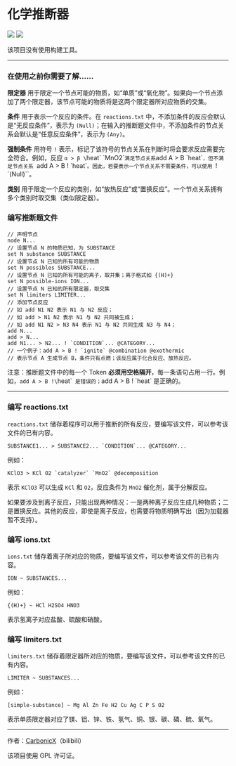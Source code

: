 # 化学推断器

![](https://img.shields.io/badge/Latest_Release-1.0-blue) ![](https://img.shields.io/badge/Development_Usage-JDK_17-orange)

该项目没有使用构建工具。

---

### 在使用之前你需要了解……

**限定器** 用于限定一个节点可能的物质，如“单质”或“氧化物”。如果向一个节点添加了两个限定器，该节点可能的物质将是这两个限定器所对应物质的交集。

**条件** 用于表示一个反应的条件。在 `reactions.txt` 中，不添加条件的反应会默认是“无反应条件”，表示为 `(Null)`；在输入的推断题文件中，不添加条件的节点关系会默认是“任意反应条件”，表示为 `(Any)`。

**强制条件** 用符号 `!` 表示，标记了该符号的节点关系在判断时将会要求反应需要完全符合。例如，反应 `α > β \`heat\` \`MnO2\`` 满足节点关系 `add A > B \`heat\``，但不满足节点关系 `add A > B ! \`heat\``。因此，若要表示一个节点关系不需要条件，可以使用 `! \`(Null)\``。

**类别** 用于限定一个反应的类别，如“放热反应”或“置换反应”。一个节点关系拥有多个类别时取交集（类似限定器）。

### 编写推断题文件

```
// 声明节点
node N...
// 设置节点 N 的物质已知，为 SUBSTANCE
set N substance SUBSTANCE
// 设置节点 N 已知的所有可能的物质
set N possibles SUBSTANCE...
// 设置节点 N 已知的所有可能的离子，取并集；离子格式如 {(H)+}
set N possible-ions ION...
// 设置节点 N 已知的所有限定器，取交集
set N limiters LIMITER...
// 添加节点反应
// 如 add N1 N2 表示 N1 与 N2 反应；
// 如 add > N1 N2 表示 N1 与 N2 共同被生成；
// 如 add N1 N2 > N3 N4 表示 N1 与 N2 共同生成 N3 与 N4；
add N...
add > N...
add N1... > N2... ! `CONDITION`... @CATEGORY...
// 一个例子：add A > B ! `ignite` @combination @exothermic
// 表示节点 A 生成节点 B，条件只有点燃；该反应属于化合反应、放热反应。
```

注意：推断题文件中的每一个 Token **必须用空格隔开**，每一条语句占用一行。例如，`add A > B !\`heat\`` 是错误的；`add A > B ! \`heat\` 是正确的。

---

### 编写 reactions.txt

`reactions.txt` 储存着程序可以用于推断的所有反应，要编写该文件，可以参考该文件的已有内容。

```
SUBSTANCE1... > SUBSTANCE2... `CONDITION`... @CATEGORY...
```

例如：

```
KClO3 > KCl O2 `catalyzer` `MnO2` @decomposition
```

表示 `KClO3` 可以生成 `KCl` 和 `O2`，反应条件为 `MnO2` 催化剂，属于分解反应。

如果要涉及到离子反应，只能出现两种情况：一是两种离子反应生成几种物质；二是置换反应。其他的反应，即使是离子反应，也需要将物质明确写出（因为加载器暂不支持）。

### 编写 ions.txt

`ions.txt` 储存着离子所对应的物质，要编写该文件，可以参考该文件的已有内容。

```
ION ~ SUBSTANCES...
```

例如：

```
{(H)+} ~ HCl H2SO4 HNO3
```

表示氢离子对应盐酸、硫酸和硝酸。

### 编写 limiters.txt

`limiters.txt` 储存着限定器所对应的物质，要编写该文件，可以参考该文件的已有内容。

```
LIMITER ~ SUBSTANCES...
```

例如：

```
[simple-substance] ~ Mg Al Zn Fe H2 Cu Ag C P S O2
```

表示单质限定器对应了镁、铝、锌、铁、氢气、铜、银、碳、磷、硫、氧气。

---

作者：[CarbonicX](https://space.bilibili.com/21635425)（bilibili）

该项目使用 GPL 许可证。

